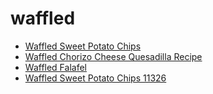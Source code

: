 # waffled

 * [Waffled Sweet Potato Chips](../../index/w/waffled-sweet-potato-chips-11326.json)
 * [Waffled Chorizo Cheese Quesadilla Recipe](../../index/w/waffled-chorizo-cheese-quesadilla-recipe.json)
 * [Waffled Falafel](../../index/w/waffled-falafel.json)
 * [Waffled Sweet Potato Chips 11326](../../index/w/waffled-sweet-potato-chips-11326.json)
